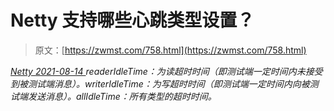 <!--yml
category: 未分类
date: 0001-01-01 00:00:00
--->

# Netty 支持哪些心跳类型设置？

> 原文：[https://zwmst.com/758.html](https://zwmst.com/758.html)

   [ *Netty* ](https://zwmst.com/netty)*[ <time datetime="2021-08-14T08:03:39+08:00"> 2021-08-14 </time> ](https://zwmst.com/758.html)  readerIdleTime：为读超时时间（即测试端一定时间内未接受到被测试端消息）。writerIdleTime：为写超时时间（即测试端一定时间内向被测试端发送消息）。allIdleTime：所有类型的超时时间。*
